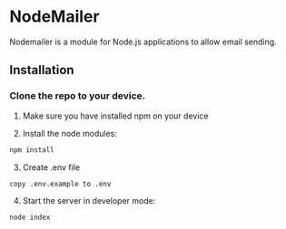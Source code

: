 # NodeMailer
Nodemailer is a module for Node.js applications to allow email sending. 

## Installation

### Clone the repo to your device.

1. Make sure you have installed npm on your device

2. Install the node modules:

```bash
npm install
```

3. Create .env file


```bash
copy .env.example to .env
```

4. Start the server in developer mode:

```bash
node index
```

 
